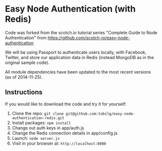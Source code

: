 # Easy Node Authentication (with Redis)

Code was forked from the scotch.io tutorial series "Complete Guide to Node Authentication" from https://github.com/scotch-io/easy-node-authentication

We will be using Passport to authenticate users locally, with Facebook, Twitter, and store our application data in Redis (instead MongoDB as in the original sample code).

All module dependencies have been updated to the most recent versions (as of 2014-11-25).

## Instructions

If you would like to download the code and try it for yourself:

1. Clone the repo: `git clone git@github.com:tobilg/easy-node-authentication-redis.git`
2. Install packages: `npm install`
3. Change out auth keys in app/auth.js
4. Change the Redis connection details in app/config.js
5. Launch: `node server.js`
6. Visit in your browser at: `http://localhost:8080`

